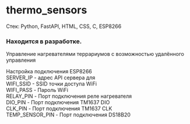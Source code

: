 # thermo_sensors
Стек: Python, FastAPI, HTML, CSS, C, ESP8266
### Находится в разработке.
Управление нагревателями террариумов с возможностью удалённого управления</br>

Настройка подключения ESP8266</br>
SERVER_IP - адрес API сервера для</br>
WIFI_SSID - SSID точки доступа WiFi</br>
WIFI_PASS - Пароль WiFi</br>
RELAY_PIN - Порт подключения реле нагревателя</br>
DIO_PIN  - Порт подключения TM1637 DIO</br>
CLK_PIN  - Порт подключения TM1637 CLK</br>
TEMP_SENSOR_PIN - Порт подключения DS18B20</br>

